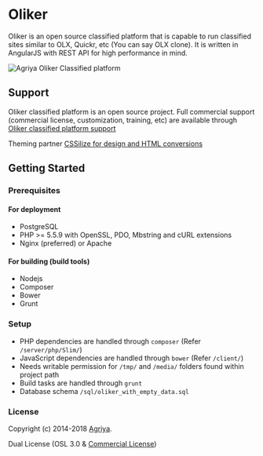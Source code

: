 # Oliker

Oliker is an open source classified platform that is capable to run classified sites similar to OLX, Quickr, etc (You can say OLX clone). It is written in AngularJS with REST API for high performance in mind.

![Agriya Oliker Classified platform](https://user-images.githubusercontent.com/4907427/45162572-ed466c80-b20b-11e8-9640-80e2b6ffb6b1.jpg)

## Support

Oliker classified platform is an open source project. Full commercial support (commercial license, customization, training, etc) are available through [Oliker classified platform support](https://www.agriya.com/solutions/classified-ads-solution)

Theming partner [CSSilize for design and HTML conversions](http://cssilize.com/)

## Getting Started

### Prerequisites

#### For deployment

* PostgreSQL
* PHP >= 5.5.9 with OpenSSL, PDO, Mbstring and cURL extensions
* Nginx (preferred) or Apache

#### For building (build tools)

* Nodejs
* Composer
* Bower
* Grunt

### Setup

* PHP dependencies are handled through `composer` (Refer `/server/php/Slim/`)
* JavaScript dependencies are handled through `bower` (Refer `/client/`)
* Needs writable permission for `/tmp/` and `/media/` folders found within project path
* Build tasks are handled through `grunt`
* Database schema `/sql/oliker_with_empty_data.sql`

### License

Copyright (c) 2014-2018 [Agriya](https://www.agriya.com/).

Dual License (OSL 3.0 & [Commercial License](https://www.agriya.com/contact))
